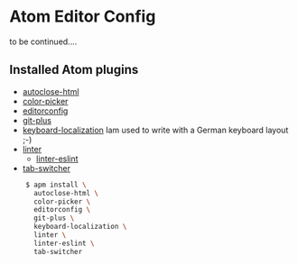 # Atom Editor Config

to be continued....

## Installed Atom plugins

* [autoclose-html](https://atom.io/packages/autoclose-html)
* [color-picker](https://atom.io/packages/color-picker)
* [editorconfig](https://atom.io/packages/editorconfig)
* [git-plus](https://atom.io/packages/git-plus)
* [keyboard-localization](https://atom.io/packages/keyboard-localization)
  Iam used to write with a German keyboard layout ;-)
* [linter](https://atom.io/packages/linter)
  * [linter-eslint](https://atom.io/packages/linter-eslint)
* [tab-switcher](https://atom.io/packages/tab-switcher)


```sh
    $ apm install \
      autoclose-html \
      color-picker \
      editorconfig \
      git-plus \
      keyboard-localization \
      linter \
      linter-eslint \
      tab-switcher
```
